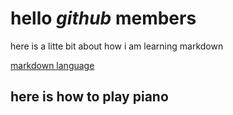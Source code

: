 # hello _github_ members

here is a litte bit about how i am learning markdown

[markdown language](https://www.markdownguide.org/)

## here is how to play piano
